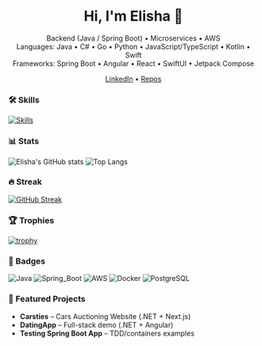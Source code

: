 <h1 align="center">Hi, I'm Elisha 👋</h1>
<p align="center">
  Backend (Java / Spring Boot) • Microservices • AWS  
  <br>
  Languages: Java • C# • Go • Python • JavaScript/TypeScript • Kotlin • Swift  
  <br>
  Frameworks: Spring Boot • Angular • React • SwiftUI • Jetpack Compose
</p>

<p align="center">
  <a href="https://www.linkedin.com/in/elisha-samuel-gyamfi">LinkedIn</a> •
  <a href="https://github.com/elisha1995?tab=repositories">Repos</a>
</p>

### 🛠️ Skills
[![Skills](https://skillicons.dev/icons?i=java,spring,hibernate,postgres,mysql,redis,docker,kubernetes,aws,ts,angular,react,nextjs)](https://skillicons.dev)

### 📊 Stats
![Elisha's GitHub stats](https://github-readme-stats.vercel.app/api?username=elisha1995&show_icons=true)
![Top Langs](https://github-readme-stats.vercel.app/api/top-langs/?username=elisha1995&layout=compact)


### 🔥 Streak
[![GitHub Streak](https://streak-stats.demolab.com?user=elisha1995)](https://git.io/streak-stats)

### 🏆 Trophies
[![trophy](https://github-profile-trophy.vercel.app/?username=elisha1995&theme=algolia&margin-w=10&margin-h=10)](https://github.com/ryo-ma/github-profile-trophy)

### 🧩 Badges
![Java](https://img.shields.io/badge/Java-blue)
![Spring_Boot](https://img.shields.io/badge/Spring_Boot-brightgreen)
![AWS](https://img.shields.io/badge/AWS-Cloud_Practitioner-orange)
![Docker](https://img.shields.io/badge/Docker-Dev-blue)
![PostgreSQL](https://img.shields.io/badge/PostgreSQL-Prod-blue)

### 📌 Featured Projects
- **Carsties** – Cars Auctioning Website (.NET + Next.js)
- **DatingApp** – Full-stack demo (.NET + Angular)
- **Testing Spring Boot App** – TDD/containers examples

